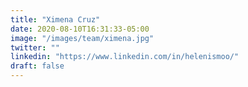```yaml
---
title: "Ximena Cruz"
date: 2020-08-10T16:31:33-05:00
image: "/images/team/ximena.jpg"
twitter: ""
linkedin: "https://www.linkedin.com/in/helenismoo/"
draft: false
---
```


